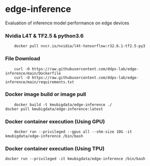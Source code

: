 # edge-inference
Evaluation of inference model performance on edge devices

### Nvidia L4T & TF2.5 & python3.6
        docker pull nvcr.io/nvidia/l4t-tensorflow:r32.6.1-tf2.5-py3

### File Download
        curl -O https://raw.githubusercontent.com/ddps-lab/edge-inference/main/Dockerfile
        curl -O https://raw.githubusercontent.com/ddps-lab/edge-inference/main/requirements.txt

### Docker image build or image pull
        docker build -t kmubigdata/edge-inference ./
	docker pull kmubigdata/edge-inference:latest

### Docker container execution (Using GPU)
        docker run --privileged --gpus all --shm-size 10G -it kmubigdata/edge-inference /bin/bash

### Docker container execution (Using TPU)
	docker run --privileged -it kmubigdata/edge-inference /bin/bash
